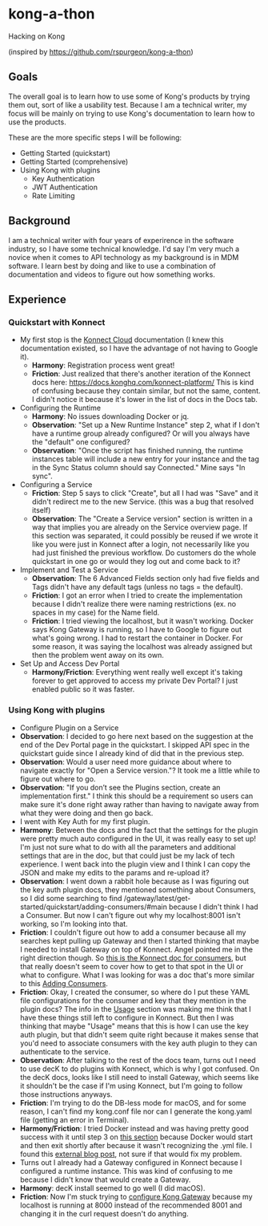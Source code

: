 # kong-a-thon
Hacking on Kong

(inspired by https://github.com/rspurgeon/kong-a-thon)

## Goals
The overall goal is to learn how to use some of Kong's products by trying them out, sort of like a usability test. Because I am a technical writer, my focus will be mainly on trying to use Kong's documentation to learn how to use the products.

These are the more specific steps I will be following:
- Getting Started (quickstart)
- Getting Started (comprehensive)
- Using Kong with plugins
  - Key Authentication
  - JWT Authentication
  - Rate Limiting

## Background
I am a technical writer with four years of experirence in the software industry, so I have some technical knowledge. I'd say I'm very much a novice when it comes to API technology as my background is in MDM software. I learn best by doing and like to use a combination of documentation and videos to figure out how something works. 

## Experience
### Quickstart with Konnect
- My first stop is the [Konnect Cloud](https://docs.konghq.com/konnect/) documentation (I knew this documentation existed, so I have the advantage of not having to Google it). 
  - **Harmony**: Registration process went great!
  - **Friction**: Just realized that there's another iteration of the Konnect docs here: https://docs.konghq.com/konnect-platform/ This is kind of confusing because they contain similar, but not the same, content. I didn't notice it because it's lower in the list of docs in the Docs tab.
- Configuring the Runtime
  - **Harmony**: No issues downloading Docker or jq. 
  - **Observation**: "Set up a New Runtime Instance" step 2, what if I don't have a runtime group already configured? Or will you always have the "default" one configured? 
  - **Observation**: "Once the script has finished running, the runtime instances table will include a new entry for your instance and the tag in the Sync Status column should say Connected." Mine says "In sync".
- Configuring a Service
  - **Friction**: Step 5 says to click "Create", but all I had was "Save" and it didn't redirect me to the new Service. (this was a bug that resolved itself)
  - **Observation**: The "Create a Service version" section is written in a way that implies you are already on the Service overview page. If this section was separated, it could possibly be reused if we wrote it like you were just in Konnect after a login, not necessarily like you had just finished the previous workflow. Do customers do the whole quickstart in one go or would they log out and come back to it? 
- Implement and Test a Service
  - **Observation**: The 6 Advanced Fields section only had five fields and Tags didn't have any default tags (unless no tags = the default).
  - **Friction**: I got an error when I tried to create the implementation because I didn't realize there were naming restrictions (ex. no spaces in my case) for the Name field.
  - **Friction**: I tried viewing the localhost, but it wasn't working. Docker says Kong Gateway is running, so I have to Google to figure out what's going wrong. I had to restart the container in Docker. For some reason, it was saying the localhost was already assigned but then the problem went away on its own.
- Set Up and Access Dev Portal
  - **Harmony/Friction**: Everything went really well except it's taking forever to get approved to access my private Dev Portal? I just enabled public so it was faster.

### Using Kong with plugins
-  Configure Plugin on a Service
  -  **Observation**: I decided to go here next based on the suggestion at the end of the Dev Portal page in the quickstart. I skipped API spec in the quickstart guide since I already kind of did that in the previous step.
  - **Observation**: Would a user need more guidance about where to navigate exactly for "Open a Service version."? It took me a little while to figure out where to go.
  - **Observation**: "If you don’t see the Plugins section, create an implementation first." I think this should be a requirement so users can make sure it's done right away rather than having to navigate away from what they were doing and then go back.
  - I went with Key Auth for my first plugin.
  - **Harmony**: Between the docs and the fact that the settings for the plugin were pretty much auto configured in the UI, it was really easy to set up! I'm just not sure what to do with all the parameters and additional settings that are in the doc, but that could just be my lack of tech experience. I went back into the plugin view and I think I can copy the JSON and make my edits to the params and re-upload it?
  - **Observation**: I went down a rabbit hole because as I was figuring out the key auth plugin docs, they mentioned something about Consumers, so I did some searching to find /gateway/latest/get-started/quickstart/adding-consumers/#main because I didn't think I had a Consumer. But now I can't figure out why my localhost:8001 isn't working, so I'm looking into that.
  - **Friction**: I couldn't figure out how to add a consumer because all my searches kept pulling up Gateway and then I started thinking that maybe I needed to install Gateway on top of Konnect. Angel pointed me in the right direction though. So [this is the Konnect doc for consumers](https://konnect--kongdocs.netlify.app/konnect/runtime-manager/gateway-config/), but that really doesn't seem to cover how to get to that spot in the UI or what to configure. What I was looking for was a doc that's more similar to this [Adding Consumers](https://konnect--kongdocs.netlify.app/gateway/latest/get-started/quickstart/adding-consumers/#main).
  - **Friction**: Okay, I created the consumer, so where do I put these YAML file configurations for the consumer and key that they mention in the plugin docs? The info in the [Usage](https://konnect--kongdocs.netlify.app/hub/kong-inc/key-auth/#usage) section was making me think that I have these things still left to configure in Konnect. But then I was thinking that maybe "Usage" means that this is how I can use the key auth plugin, but that didn't seem quite right because it makes sense that you'd need to associate consumers with the key auth plugin to they can authenticate to the service.
  - **Observation**: After talking to the rest of the docs team, turns out I need to use decK to do plugins with Konnect, which is why I got confused. On the decK docs, looks like I still need to install Gateway, which seems like it shouldn't be the case if I'm using Konnect, but I'm going to follow those instructions anyways.
  - **Friction**: I'm trying to do the DB-less mode for macOS, and for some reason, I can't find my kong.conf file nor can I generate the kong.yaml file (getting an error in Terminal). 
  - **Harmony/Friction**: I tried Docker instead and was having pretty good success with it until step 3 on [this section](https://docs.konghq.com/gateway/latest/install-and-run/docker/#install-kong-gateway-in-db-less-mode) because Docker would start and then exit shortly after because it wasn't recognizing the .yml file. I found this [external blog post](https://www.bswen.com/2021/11/how-to-solve-kong-docker-install-error.html), not sure if that would fix my problem.
  - Turns out I already had a Gateway configured in Konnect because I configured a runtime instance. This was kind of confusing to me because I didn't know that would create a Gateway. 
  - **Harmony**: decK install seemed to go well (I did macOS).
  - **Friction**: Now I'm stuck trying to [configure Kong Gateway](https://docs.konghq.com/deck/1.12.x/guides/getting-started/) because my localhost is running at 8000 instead of the recommended 8001 and changing it in the curl request doesn't do anything.
